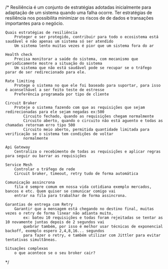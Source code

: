 /*
    Resiliência é um conjunto de estratégias adotadas inicialmente para adaptação
    de um sistema quando uma falha ocorre.
    Ter estratégias de resiliência nos possibilita minimizar os riscos de de dados
    e transações importantes para o negócio.

    Quais estratégias de resiliência
        Proteger e ser protegido, contribuir para todo o ecosistema está saudável e não apenas um sistema só ser atendido
        Um sistema lento muitas vezes é pior que um sistema fora do ar

    Health check
        Precisa monitorar a saúde do sistema, com mecanismo que periodicamente mostre a situação do sistema
        Um sistema que não está saudável pode se recupar se o tráfego parar de ser redirecionado para ele.

    Rate limiting 
        Protege o sistema no que ele foi baseado para suportar, para isso é aconselhável a ser feito teste de estresse
        Preferência programada por tipo de cliente 
    
    Circuit Braker 
        Proteje o sistema fazendo com que as requisições que sejam redirecionadas para ele sejam negadas ex:500
            Circuito fechado, quando as requisições chegam normalmente 
            Circuito aberto, quando o circuito não está aguento e todas as chamadas retornam erro tipo 500
            Circuito meio aberto, permitida quantidade limitada para verificação se o sistema tem condições de voltar 
            normalmente
    
    Api Gateway
        Centraliza o recebimento de todas as requisições e aplicar regras para seguir ou barrar as requisições
    
    Service Mesh
        Controlar o tráfego de rede
        Circuit braker, timeout, retry tudo de forma automática

    Comunicação assincrona 
        fila é sempre comum em nossa vida cotidiana exemplo mercados, bancos e etc. Quem quiser se comunicar comigo vai 
        entrar na fila para trabalhar de forma assincrona. 

    Garantias de entrega com Retry
        Garantir que a mensagem está chegando no destino final, muitas vezes o retry de forma linear não adianta muito,
            ex: bateu 10 requisições e todas foram rejeitadas se tentar as 10 novamente juntas depois de 2 segundos vai
            quebrar também, por isso é melhor usar técnicas de exponencial backoff, exemplo espero 2,4,8,16... segundos
            para fazer o retry, e também utilizar com Jittler para evitar tentativas simultâneas.
    
    Situações complexas
        o que acontece se o seu broker cair? 
*/
